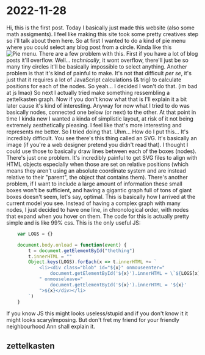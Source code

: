 # 2022-11-28
Hi, this is the first post.
Today I basically just made this website (also some math assigments).
I feel like making this site took some pretty creatives step so i'll talk about them here.
So at first I wanted to do a kind of pie menu where you could select any blog post from a circle.
Kinda like this <br>![Pie menu](https://i.imgur.com/0IDNigA.png).
There are a few problem with this. First if you have a lot of blog posts it'll overflow. Well... *technically*, it wont overflow, there'll just be so many tiny circles it'll be basically impossible to select anything. Another problem is that it's kind of painful to make. It's not that difficult *per se*, it's just that it requires a lot of JavaScript calculations (& trig) to calculate positions for each of the nodes. So yeah... I decided I won't do that. (im bad at js lmao) So next I actually tried make something ressembling a zettelkasten graph. Now if you don't know what that is I'll explain it a bit later cause it's kind of interesting. Anyway for now what I tried to do was basically nodes, connected one below (or next) to the other. At that point in time I kinda new I wanted a kinda of simplistic layout, at risk of it not being extremely aesthetically pleasing. I feel like that's more interesting and represents me better. So I tried doing that. Uhm... How do I put this... It's incredibly difficult. You see there's this thing called an SVG. It's basically an image (if you're a web designer pretend you didn't read that). I thought I could use those to basically draw lines between each of the boxes (nodes). There's just one problem. It's incredibly painful to get SVG files to align with HTML objects especially when those are set on relative positions (which means they aren't using an absolute coordinate system and are instead relative to their "parent", the object that contains them). There's another problem, if I want to include a large amount of information these small boxes won't be sufficient, and having a gigantic graph full of tons of giant boxes doesn't seem, let's say, optimal. This is basically how I arrived at the current model you see. Instead of having a complex graph with many nodes, I just decided to have one line, in chronological order, with nodes that expand when you hover on them. The code for this is actually pretty simple and is like 99% css. This is the only useful JS:
```javascript
    var LOGS = {}

    document.body.onload = function(event) {
        t = document.getElementById("thething")
        t.innerHTML = ""
        Object.keys(LOGS).forEach(x => t.innerHTML += `
            <li><div class="blob" id="${x}" onmouseenter="
                document.getElementById('${x}').innerHTML = \`${LOGS[x]}\`
            " onmouseleave="
                document.getElementById('${x}').innerHTML = '${x}'
            ">${x}</div></li>
        `)
    }
```
If you know JS this might looks useless/stupid and if you don't know it it might looks scary/imposing. But don't fret my friend for your friendly neighbourhood Ann shall explain it.

## zettelkasten